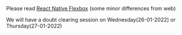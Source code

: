 Please read [React Native Flexbox](https://reactnative.dev/docs/flexbox) (some minor differences from web)

We will have a doubt clearing session on Wednesday(26-01-2022) or Thursday(27-01-2022)
